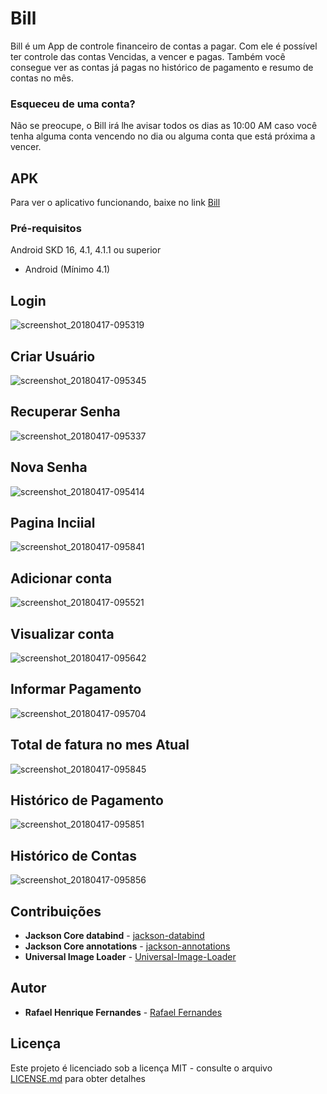 # Bill
Bill é um App de controle financeiro de contas a pagar. Com ele é possível ter controle das contas Vencidas, a vencer e pagas. Também você consegue ver as contas já pagas no histórico de pagamento e resumo de contas no mês. 
### Esqueceu de uma conta?
Não se preocupe, o Bill irá lhe avisar todos os dias as 10:00 AM caso você tenha alguma conta vencendo no dia ou alguma conta que está próxima a vencer.


## APK
Para ver o aplicativo funcionando, baixe no link
[Bill](https://github.com/faelmg18/Bill/blob/master/bill.apk)

### Pré-requisitos


Android SKD 16, 4.1, 4.1.1 ou superior

 * Android (Mínimo 4.1)

## Login
![screenshot_20180417-095319](https://user-images.githubusercontent.com/8068428/38872115-df276abc-4228-11e8-8c30-357a73c073ab.png)

## Criar Usuário
![screenshot_20180417-095345](https://user-images.githubusercontent.com/8068428/38872267-37185722-4229-11e8-9325-459fe02fcc87.png)

## Recuperar Senha
![screenshot_20180417-095337](https://user-images.githubusercontent.com/8068428/38872325-5a93821c-4229-11e8-8fd8-c4b136c9a74b.png)

## Nova Senha
![screenshot_20180417-095414](https://user-images.githubusercontent.com/8068428/38872394-872a8e7e-4229-11e8-9a3c-a5f5d7da7fb1.png)

## Pagina Inciial
![screenshot_20180417-095841](https://user-images.githubusercontent.com/8068428/38872578-fa11b69c-4229-11e8-9e8b-7a5321071c37.png)

## Adicionar conta
![screenshot_20180417-095521](https://user-images.githubusercontent.com/8068428/38872603-09353798-422a-11e8-9430-b13754aa7363.png)

## Visualizar conta
![screenshot_20180417-095642](https://user-images.githubusercontent.com/8068428/38872644-21e4c6a0-422a-11e8-87ad-abebcab66244.png)

## Informar Pagamento
![screenshot_20180417-095704](https://user-images.githubusercontent.com/8068428/38872676-34e01264-422a-11e8-8df4-4c52af10586b.png)

## Total de fatura no mes Atual
![screenshot_20180417-095845](https://user-images.githubusercontent.com/8068428/38872732-58268f96-422a-11e8-9d55-41249a7c5bd8.png)


## Histórico de Pagamento
![screenshot_20180417-095851](https://user-images.githubusercontent.com/8068428/38872768-6d70f4fe-422a-11e8-96a9-ada0afdc4c35.png)

## Histórico de Contas
![screenshot_20180417-095856](https://user-images.githubusercontent.com/8068428/38872793-7d87ec9e-422a-11e8-8c85-0b63cfa4441a.png)


## Contribuições

* **Jackson Core databind** - [jackson-databind](https://mvnrepository.com/artifact/com.fasterxml.jackson.core/jackson-databind/2.0.1)
* **Jackson Core annotations** - [jackson-annotations](https://mvnrepository.com/artifact/com.fasterxml.jackson.core/jackson-annotations/2.2.1)
* **Universal Image Loader** -  [Universal-Image-Loader](https://github.com/nostra13/Android-Universal-Image-Loader)

## Autor

* **Rafael Henrique Fernandes** - [Rafael Fernandes](https://github.com/faelmg18)

## Licença

Este projeto é licenciado sob a licença MIT - consulte o arquivo [LICENSE.md](LICENSE.md) para obter detalhes



